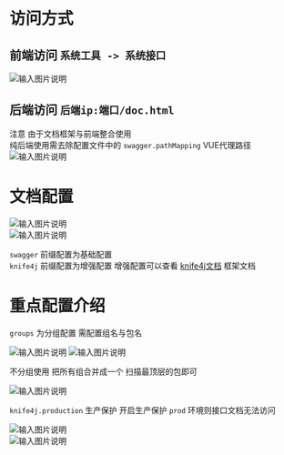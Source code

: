 # 访问方式

## 前端访问 `系统工具 -> 系统接口`
![输入图片说明](https://images.gitee.com/uploads/images/2021/1221/100233_7308b4b5_1766278.png "屏幕截图.png")

## 后端访问 `后端ip:端口/doc.html`
注意 由于文档框架与前端整合使用 <br>
纯后端使用需去除配置文件中的 `swagger.pathMapping` VUE代理路径 <br>
![输入图片说明](https://images.gitee.com/uploads/images/2021/1221/100514_e402ae24_1766278.png "屏幕截图.png")

# 文档配置

![输入图片说明](https://images.gitee.com/uploads/images/2021/1221/100741_f1ce664b_1766278.png "屏幕截图.png") <br>
![输入图片说明](https://images.gitee.com/uploads/images/2021/1221/100747_e285bac7_1766278.png "屏幕截图.png")

`swagger` 前缀配置为基础配置 <br>
`knife4j` 前缀配置为增强配置 增强配置可以查看 [knife4j文档](https://doc.xiaominfo.com/) 框架文档

# 重点配置介绍

`groups` 为分组配置 需配置组名与包名

![输入图片说明](https://images.gitee.com/uploads/images/2021/1221/101836_767546d7_1766278.png "屏幕截图.png")
![输入图片说明](https://images.gitee.com/uploads/images/2021/1221/101952_fd9d9a74_1766278.png "屏幕截图.png")

不分组使用 把所有组合并成一个 扫描最顶层的包即可

![输入图片说明](https://images.gitee.com/uploads/images/2021/1221/102124_26cb156f_1766278.png "屏幕截图.png")

`knife4j.production` 生产保护 开启生产保护 `prod` 环境则接口文档无法访问

![输入图片说明](https://images.gitee.com/uploads/images/2021/1221/102221_1a19ab8d_1766278.png "屏幕截图.png") <br>
![输入图片说明](https://images.gitee.com/uploads/images/2021/1221/102243_b4c7bcd1_1766278.png "屏幕截图.png")



